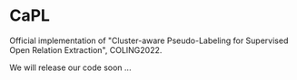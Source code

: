 # CaPL

Official implementation of "Cluster-aware Pseudo-Labeling for Supervised Open Relation Extraction", COLING2022.

We will release our code soon ...
